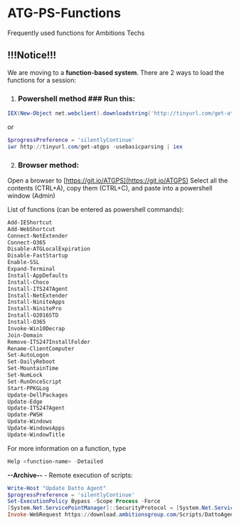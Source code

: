 # ATG-PS-Functions
Frequently used functions for Ambitions Techs

## **!!!Notice!!!** ##

We are moving to a **function-based system**. There are 2 ways to load the functions for a session:

1) ### Powershell method ###  Run this:
```powershell
IEX(New-Object net.webclient).downloadstring('http://tinyurl.com/get-atgps')
```
or
```powershell
$progressPreference = 'silentlyContinue'
iwr http://tinyurl.com/get-atgps -usebasicparsing | iex
```

2) ### Browser method: ###
Open a browser to [https://git.io/ATGPS](https://git.io/ATGPS)
Select all the contents (CTRL+A), copy them (CTRL+C), and paste into a powershell window (Admin)


List of functions (can be entered as powershell commands):
```powershell
Add-IEShortcut
Add-WebShortcut
Connect-NetExtender
Connect-O365
Disable-ATGLocalExpiration
Disable-FastStartup
Enable-SSL
Expand-Terminal
Install-AppDefaults
Install-Choco
Install-ITS247Agent
Install-NetExtender
Install-NiniteApps
Install-NinitePro
Install-O2016STD
Install-O365
Invoke-Win10Decrap
Join-Domain
Remove-ITS247InstallFolder
Rename-ClientComputer
Set-AutoLogon
Set-DailyReboot
Set-MountainTime
Set-NumLock
Set-RunOnceScript
Start-PPKGLog
Update-DellPackages
Update-Edge
Update-ITS247Agent
Update-PWSH
Update-Windows
Update-WindowsApps
Update-WindowTitle
```
For more information on a function, type 
```powershell 
Help <function-name> -Detailed
```

**--Archive--** - Remote execution of scripts:

```powershell
Write-Host "Update Datto Agent"
$progressPreference = 'silentlyContinue'
Set-ExecutionPolicy Bypass -Scope Process -Force
[System.Net.ServicePointManager]::SecurityProtocol = [System.Net.ServicePointManager]::SecurityProtocol -bor 3072
Invoke-WebRequest https://download.ambitionsgroup.com/Scripts/DattoAgentUpdate.txt -UseBasicParsing | Invoke-Expression
```
